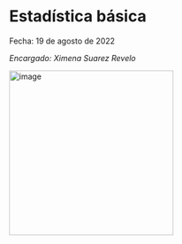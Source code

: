 
# Estadística básica

Fecha: 19 de agosto de 2022

*Encargado: Ximena Suarez Revelo*


<img width="297" alt="image" src="https://user-images.githubusercontent.com/108421811/185707678-237f5679-9772-4792-96ae-07cc2c8dabe0.png">
